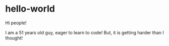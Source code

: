 # hello-world

Hi people! 

I am a 51 years old guy, eager to learn to code!
But, it is getting harder than I thought!
